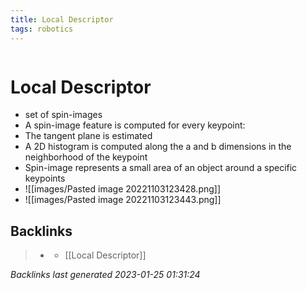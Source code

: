 ```yaml
---
title: Local Descriptor
tags: robotics 
---
```

```toc
```
# Local Descriptor
- set of spin-images
- A spin-image feature is computed for every keypoint:
- The tangent plane is estimated
- A 2D histogram is computed along the a and b dimensions in the neighborhood of the keypoint
- Spin-image represents a small area of an object around a specific keypoints
- ![[images/Pasted image 20221103123428.png]]
- ![[images/Pasted image 20221103123443.png]]

## Backlinks

> - [](../docs/2022-11-03.md)
>   - [[Local Descriptor]]

_Backlinks last generated 2023-01-25 01:31:24_
